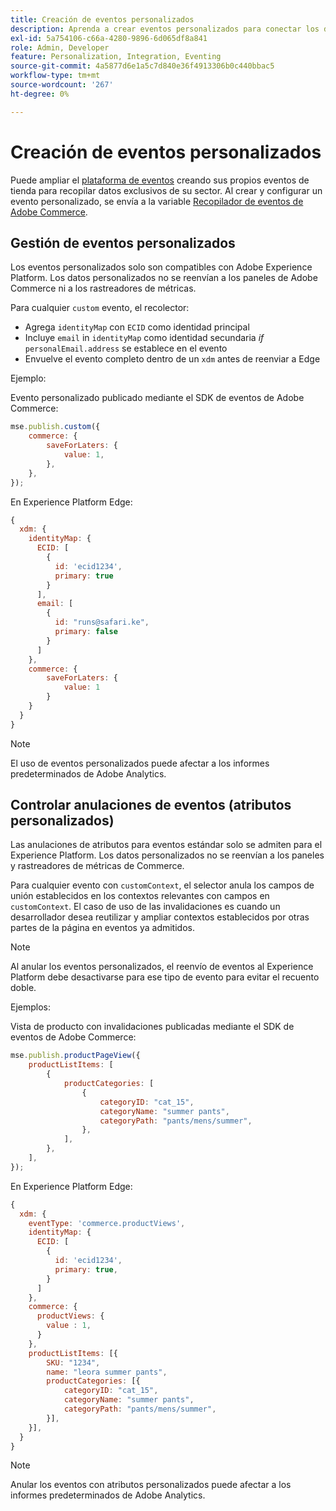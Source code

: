 ```yaml
---
title: Creación de eventos personalizados
description: Aprenda a crear eventos personalizados para conectar los datos de Adobe Commerce a otros productos DX de Adobe.
exl-id: 5a754106-c66a-4280-9896-6d065df8a841
role: Admin, Developer
feature: Personalization, Integration, Eventing
source-git-commit: 4a5877d6e1a5c7d840e36f4913306b0c440bbac5
workflow-type: tm+mt
source-wordcount: '267'
ht-degree: 0%

---
```


# Creación de eventos personalizados

Puede ampliar el [plataforma de eventos](events.md) creando sus propios eventos de tienda para recopilar datos exclusivos de su sector. Al crear y configurar un evento personalizado, se envía a la variable [Recopilador de eventos de Adobe Commerce](https://github.com/adobe/commerce-events/tree/main/packages/storefront-events-collector).

## Gestión de eventos personalizados

Los eventos personalizados solo son compatibles con Adobe Experience Platform. Los datos personalizados no se reenvían a los paneles de Adobe Commerce ni a los rastreadores de métricas.

Para cualquier `custom` evento, el recolector:

- Agrega `identityMap` con `ECID` como identidad principal
- Incluye `email` in `identityMap` como identidad secundaria _if_ `personalEmail.address` se establece en el evento
- Envuelve el evento completo dentro de un `xdm` antes de reenviar a Edge

Ejemplo:

Evento personalizado publicado mediante el SDK de eventos de Adobe Commerce:

```javascript
mse.publish.custom({
    commerce: {
        saveForLaters: {
            value: 1,
        },
    },
});
```

En Experience Platform Edge:

```javascript
{
  xdm: {
    identityMap: {
      ECID: [
        {
          id: 'ecid1234',
          primary: true
        }
      ],
      email: [
        {
          id: "runs@safari.ke",
          primary: false
        }
      ]
    },
    commerce: {
        saveForLaters: {
            value: 1
        }
    }
  }
}
```

>[!NOTE]
>
> El uso de eventos personalizados puede afectar a los informes predeterminados de Adobe Analytics.

## Controlar anulaciones de eventos (atributos personalizados)

Las anulaciones de atributos para eventos estándar solo se admiten para el Experience Platform. Los datos personalizados no se reenvían a los paneles y rastreadores de métricas de Commerce.

Para cualquier evento con `customContext`, el selector anula los campos de unión establecidos en los contextos relevantes con campos en `customContext`. El caso de uso de las invalidaciones es cuando un desarrollador desea reutilizar y ampliar contextos establecidos por otras partes de la página en eventos ya admitidos.

>[!NOTE]
>
>Al anular los eventos personalizados, el reenvío de eventos al Experience Platform debe desactivarse para ese tipo de evento para evitar el recuento doble.

Ejemplos:

Vista de producto con invalidaciones publicadas mediante el SDK de eventos de Adobe Commerce:

```javascript
mse.publish.productPageView({
    productListItems: [
        {
            productCategories: [
                {
                    categoryID: "cat_15",
                    categoryName: "summer pants",
                    categoryPath: "pants/mens/summer",
                },
            ],
        },
    ],
});
```

En Experience Platform Edge:

```javascript
{
  xdm: {
    eventType: 'commerce.productViews',
    identityMap: {
      ECID: [
        {
          id: 'ecid1234',
          primary: true,
        }
      ]
    },
    commerce: {
      productViews: {
        value : 1,
      }
    },
    productListItems: [{
        SKU: "1234",
        name: "leora summer pants",
        productCategories: [{
            categoryID: "cat_15",
            categoryName: "summer pants",
            categoryPath: "pants/mens/summer",
        }],
    }],
  }
}
```

>[!NOTE]
>
> Anular los eventos con atributos personalizados puede afectar a los informes predeterminados de Adobe Analytics.
